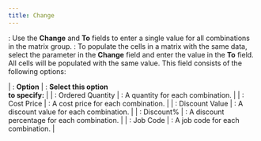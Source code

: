 ```yaml
---
title: Change
---
```

: Use the **Change**  and **To** fields to enter a single  value for all combinations in the matrix group.
: To populate the cells in a matrix with the  same data, select the parameter in the **Change**  field and enter the value in the **To**  field. All cells will be populated with the same value. This field consists  of the following options:


| : **Option** | : **Select this option <br/> to specify:** |
| : Ordered Quantity | : A quantity for each combination. |
| : Cost Price | : A cost price for each combination. |
| : Discount Value | : A discount value for each combination. |
| : Discount% | : A discount percentage for each combination. |
| : Job Code | : A job code for each combination. |

